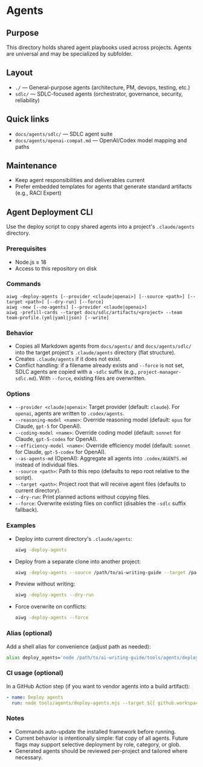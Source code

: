 # Agents

## Purpose
This directory holds shared agent playbooks used across projects. Agents are universal and may be
specialized by subfolder.

## Layout
- `./` — General-purpose agents (architecture, PM, devops, testing, etc.)
- `sdlc/` — SDLC-focused agents (orchestrator, governance, security, reliability)

## Quick links
- `docs/agents/sdlc/` — SDLC agent suite
- `docs/agents/openai-compat.md` — OpenAI/Codex model mapping and paths

## Maintenance
- Keep agent responsibilities and deliverables current
- Prefer embedded templates for agents that generate standard artifacts (e.g., RACI Expert)

## Agent Deployment CLI

Use the deploy script to copy shared agents into a project's `.claude/agents` directory.

### Prerequisites
- Node.js ≥ 18
- Access to this repository on disk

### Commands

```text
aiwg -deploy-agents [--provider <claude|openai>] [--source <path>] [--target <path>] [--dry-run] [--force]
aiwg -new [--no-agents] [--provider <claude|openai>]
aiwg -prefill-cards --target docs/sdlc/artifacts/<project> --team team-profile.(yml|yaml|json) [--write]
```

### Behavior
- Copies all Markdown agents from `docs/agents/` and `docs/agents/sdlc/` into the target
  project's `.claude/agents` directory (flat structure).
- Creates `.claude/agents` if it does not exist.
- Conflict handling: if a filename already exists and `--force` is not set, SDLC agents are copied
  with a `-sdlc` suffix (e.g., `project-manager-sdlc.md`). With `--force`, existing files are
  overwritten.

### Options
- `--provider <claude|openai>`: Target provider (default: `claude`). For `openai`, agents are written to `.codex/agents`.
- `--reasoning-model <name>`: Override reasoning model (default: `opus` for Claude, `gpt-5` for OpenAI).
- `--coding-model <name>`: Override coding model (default: `sonnet` for Claude, `gpt-5-codex` for OpenAI).
- `--efficiency-model <name>`: Override efficiency model (default: `sonnet` for Claude, `gpt-5-codex` for OpenAI).
- `--as-agents-md` (OpenAI): Aggregate all agents into `.codex/AGENTS.md` instead of individual files.
- `--source <path>`: Path to this repo (defaults to repo root relative to the script).
- `--target <path>`: Project root that will receive agent files (defaults to current directory).
- `--dry-run`: Print planned actions without copying files.
- `--force`: Overwrite existing files on conflict (disables the `-sdlc` suffix fallback).

### Examples
- Deploy into current directory's `.claude/agents`:
  ```bash
  aiwg -deploy-agents
  ```
- Deploy from a separate clone into another project:
  ```bash
  aiwg -deploy-agents --source /path/to/ai-writing-guide --target /path/to/another-project
  ```
- Preview without writing:
  ```bash
  aiwg -deploy-agents --dry-run
  ```
- Force overwrite on conflicts:
  ```bash
  aiwg -deploy-agents --force
  ```

### Alias (optional)
Add a shell alias for convenience (adjust path as needed):

```bash
alias deploy_agents='node /path/to/ai-writing-guide/tools/agents/deploy-agents.mjs'
```

### CI usage (optional)
In a GitHub Action step (if you want to vendor agents into a build artifact):

```yaml
- name: Deploy agents
  run: node tools/agents/deploy-agents.mjs --target ${{ github.workspace }}
```

### Notes
- Commands auto-update the installed framework before running.
- Current behavior is intentionally simple: flat copy of all agents. Future flags may support
  selective deployment by role, category, or glob.
- Generated agents should be reviewed per-project and tailored where necessary.
